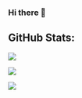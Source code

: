 ### Hi there 👋

<!--
**rbrick/rbrick** is a ✨ _special_ ✨ repository because its `README.md` (this file) appears on your GitHub profile.

Here are some ideas to get you started:

- 🔭 I’m currently working on ...
- 🌱 I’m currently learning ...
- 👯 I’m looking to collaborate on ...
- 🤔 I’m looking for help with ...
- 💬 Ask me about ...
- 📫 How to reach me: ...
- 😄 Pronouns: ...
- ⚡ Fun fact: ...
-->

## GitHub Stats:
![](https://github-readme-stats.vercel.app/api?username=rbrick&show_icons=true&count_private=true)

![](https://github-readme-stats.vercel.app/api/top-langs/?username=rbrick)

![](https://github-profile-trophy.vercel.app/?username=rbrick)
